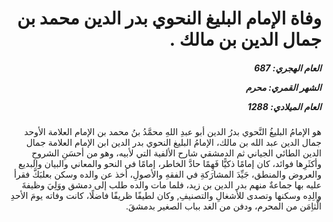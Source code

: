 <h1 dir="rtl">وفاة الإمام البليغ النحوي بدر الدين محمد بن جمال الدين بن مالك .</h1>

<h5 dir="rtl">العام الهجري:  687

الشهر القمري: محرم

العام الميلادي: 1288</h5>

<p dir="rtl">هو الإمامُ البليغُ النَّحوي بدرُ الدين أبو عبدِ اللهِ محمَّدُ بنُ محمد بن الإمام العلامة الأوحد جمال الدين عبد الله بن مالك، الإمامُ البليغ النحوي بدر الدين ابن الإمام العلامة جمال الدين الطائي الجياني ثم الدمشقي شارح الألفية التي لأبيه، وهو من أحسَنِ الشروحِ وأكثَرِها فوائد، كان إمامًا ذكيًّا فَهِمًا حادَّ الخاطر، إمامًا في النحو والمعاني والبيان والبديع والعروض والمنطق، جَيِّدَ المشارَكةِ في الفقهِ والأصولِ، أخذ عن والده وسكن بعلبَكَّ فقرأ عليه بها جماعةٌ منهم بدر الدين بن زيد، فلما مات والده طلب إلى دمشق ووَلِيَ وظيفةَ والِدِه وسكنها وتصدى للأشغالِ والتصنيفِ, وكان لطيفًا ظريفًا فاضلًا، كانت وفاته يومَ الأحدِ الَّثاِمَن من المحرم، ودفن من الغد بباب الصغير بدمشقَ.</p></br>
